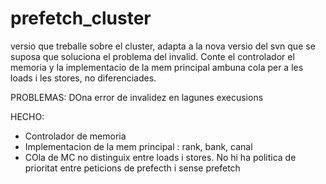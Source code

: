 prefetch_cluster
================

versio que treballe sobre el cluster, adapta a la nova versio del svn que se suposa que soluciona el problema del invalid.
Conte el controlador el memoria y la implementacio de la mem principal ambuna cola per a les loads i les stores, no diferenciades.

PROBLEMAS:
 DOna error de invalidez en lagunes execusions
 
 HECHO:
 - Controlador de memoria
 - Implementacion de la mem principal : rank, bank, canal
 - COla de MC no distinguix entre loads i stores. No hi ha politica de prioritat entre peticions de prefecth i sense prefetch
